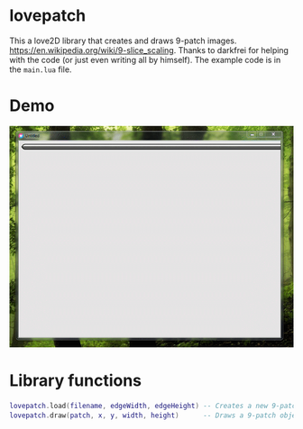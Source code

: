 # lovepatch

This a love2D library that creates and draws 9-patch images. https://en.wikipedia.org/wiki/9-slice_scaling. Thanks to darkfrei for helping with the code (or just even writing all by himself).
The example code is in the `main.lua` file.

# Demo

![pic1](demo.gif)

# Library functions
```lua
lovepatch.load(filename, edgeWidth, edgeHeight) -- Creates a new 9-patch object.
lovepatch.draw(patch, x, y, width, height)      -- Draws a 9-patch object at the given position with the given size.
```